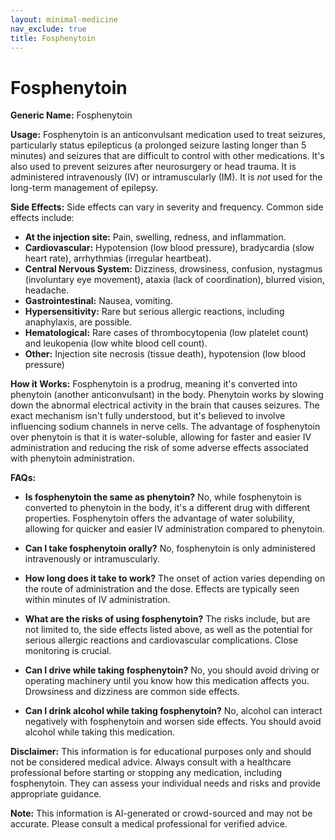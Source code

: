 ```yaml
---
layout: minimal-medicine
nav_exclude: true
title: Fosphenytoin
---
```


# Fosphenytoin

**Generic Name:** Fosphenytoin

**Usage:** Fosphenytoin is an anticonvulsant medication used to treat seizures, particularly status epilepticus (a prolonged seizure lasting longer than 5 minutes) and seizures that are difficult to control with other medications. It's also used to prevent seizures after neurosurgery or head trauma.  It is administered intravenously (IV) or intramuscularly (IM).  It is *not* used for the long-term management of epilepsy.

**Side Effects:**  Side effects can vary in severity and frequency. Common side effects include:

* **At the injection site:** Pain, swelling, redness, and inflammation.
* **Cardiovascular:** Hypotension (low blood pressure), bradycardia (slow heart rate), arrhythmias (irregular heartbeat).
* **Central Nervous System:** Dizziness, drowsiness, confusion, nystagmus (involuntary eye movement), ataxia (lack of coordination), blurred vision, headache.
* **Gastrointestinal:** Nausea, vomiting.
* **Hypersensitivity:**  Rare but serious allergic reactions, including anaphylaxis, are possible.
* **Hematological:**  Rare cases of thrombocytopenia (low platelet count) and leukopenia (low white blood cell count).
* **Other:**  Injection site necrosis (tissue death), hypotension (low blood pressure)


**How it Works:** Fosphenytoin is a prodrug, meaning it's converted into phenytoin (another anticonvulsant) in the body. Phenytoin works by slowing down the abnormal electrical activity in the brain that causes seizures.  The exact mechanism isn't fully understood, but it's believed to involve influencing sodium channels in nerve cells.  The advantage of fosphenytoin over phenytoin is that it is water-soluble, allowing for faster and easier IV administration and reducing the risk of some adverse effects associated with phenytoin administration.

**FAQs:**

* **Is fosphenytoin the same as phenytoin?** No, while fosphenytoin is converted to phenytoin in the body, it's a different drug with different properties.  Fosphenytoin offers the advantage of water solubility, allowing for quicker and easier IV administration compared to phenytoin.

* **Can I take fosphenytoin orally?** No, fosphenytoin is only administered intravenously or intramuscularly.

* **How long does it take to work?** The onset of action varies depending on the route of administration and the dose.  Effects are typically seen within minutes of IV administration.

* **What are the risks of using fosphenytoin?**  The risks include, but are not limited to, the side effects listed above,  as well as the potential for serious allergic reactions and cardiovascular complications.  Close monitoring is crucial.

* **Can I drive while taking fosphenytoin?**  No, you should avoid driving or operating machinery until you know how this medication affects you.  Drowsiness and dizziness are common side effects.

* **Can I drink alcohol while taking fosphenytoin?** No, alcohol can interact negatively with fosphenytoin and worsen side effects.  You should avoid alcohol while taking this medication.


**Disclaimer:** This information is for educational purposes only and should not be considered medical advice.  Always consult with a healthcare professional before starting or stopping any medication, including fosphenytoin.  They can assess your individual needs and risks and provide appropriate guidance.


**Note:** This information is AI-generated or crowd-sourced and may not be accurate. Please consult a medical professional for verified advice.